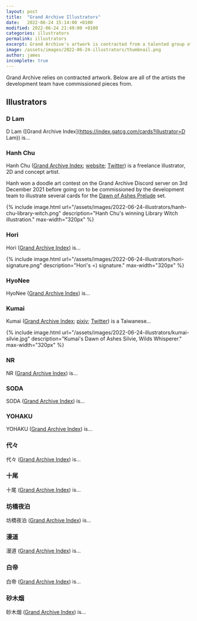 ```yaml
---
layout: post
title:  "Grand Archive Illustrators"
date:   2022-06-24 15:14:00 +0100
modified: 2022-06-24 21:49:00 +0100
categories: illustrators
permalink: illustrators
excerpt: Grand Archive's artwork is contracted from a talented group of artists all over the world. This article includes everything we know about the illustrators.
image: /assets/images/2022-06-24-illustrators/thumbnail.png
author: james
incomplete: true
---
```


Grand Archive relies on contracted artwork. Below are all of the artists the development team have commissioned pieces from.

## Illustrators

### D Lam

D Lam ([Grand Archive Index](https://index.gatcg.com/cards?illustrator=D Lam)) is...

### Hanh Chu

Hanh Chu ([Grand Archive Index](https://index.gatcg.com/cards?illustrator=Hanh%20Chu); [website](https://raartist3.wixsite.com/hanhchu); [Twitter](https://twitter.com/Hanh_R_A)) is a freelance illustrator, 2D and concept artist.

Hanh won a doodle art contest on the Grand Archive Discord server on 3rd December 2021 before going on to be commissioned by the development team to illustrate several cards for the <span class="dead-link">[Dawn of Ashes Prelude](/dawn-of-ashes-prelude)</span> set.

{% include image.html url="/assets/images/2022-06-24-illustrators/hanh-chu-library-witch.png" description="Hanh Chu's winning Library Witch illustration." max-width="320px" %}

### Hori

Hori ([Grand Archive Index](https://index.gatcg.com/cards?illustrator=Hori)) is...

{% include image.html url="/assets/images/2022-06-24-illustrators/hori-signature.png" description="Hori's =) signature." max-width="320px" %}

### HyoNee

HyoNee ([Grand Archive Index](https://index.gatcg.com/cards?illustrator=HyoNee)) is...

### Kumai

Kumai ([Grand Archive Index](https://index.gatcg.com/cards?illustrator=NR); [pixiv](https://www.pixiv.net/en/users/10769225); [Twitter](https://twitter.com/KUMAIsekuro)) is a Taiwanese...

{% include image.html url="/assets/images/2022-06-24-illustrators/kumai-silvie.jpg" description="Kumai's Dawn of Ashes Silvie, Wilds Whisperer." max-width="320px" %}

### NR

NR ([Grand Archive Index](https://index.gatcg.com/cards?illustrator=NR)) is...

### SODA

SODA ([Grand Archive Index](https://index.gatcg.com/cards?illustrator=SODA)) is...

### YOHAKU

YOHAKU ([Grand Archive Index](https://index.gatcg.com/cards?illustrator=YOHAKU)) is...

### 代々

代々 ([Grand Archive Index](https://index.gatcg.com/cards?illustrator=代々)) is...

### 十尾

十尾 ([Grand Archive Index](https://index.gatcg.com/cards?illustrator=十尾)) is...

### 坊橋夜泊

坊橋夜泊 ([Grand Archive Index](https://index.gatcg.com/cards?illustrator=坊橋夜泊)) is...

### 漫道

漫道 ([Grand Archive Index](https://index.gatcg.com/cards?illustrator=漫道)) is...

### 白帝

白帝 ([Grand Archive Index](https://index.gatcg.com/cards?illustrator=白帝)) is...

### 砂木烟

砂木烟 ([Grand Archive Index](https://index.gatcg.com/cards?illustrator=砂木烟)) is...
